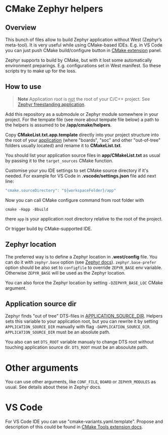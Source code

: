 # CMake Zephyr helpers

## Overview

This bunch of files allow to build Zephyr application without West
(Zephyr’s meta-tool). It is very useful while using CMake-based IDEs.
E.g. in VS Code you can just push CMake build/configure button in
[CMake extension](https://github.com/microsoft/vscode-cmake-tools) panel.

Zephyr supports to build by CMake, but with it lost some automatically
environment preparings. E.g. configurations set in West manifest. So these
scripts try to make up for the loss.

## How to use

> **Note** Application root is <u>not</u> the root of your C/C++ project. See
> [Zephyr freestanding
> application](https://docs.zephyrproject.org/latest/develop/application/index.html#zephyr-freestanding-application).

Add this repository as a submodule or Zephyr module somewhere in your project.
For the tempate file (see more about tempate file below) a path to the helpers
is assumed to be **/app/cmake/helpers**.

Copy **CMakeList.txt.app.template** directly into your project structure into
the root of your <u>application</u> (where "boards", "soc" and other
"out-of-tree" folders usually located) and rename it to **CMakeList.txt**.

You should list your application source files in **app/CMakeList.txt** as
usual by passing it to the `target_sources` CMake function.

Customise your you IDE settings to set CMake source directory if it's needed.
For example for VS Code in **.vscode/settings.json** file add next line:

```js
"cmake.sourceDirectory": "${workspaceFolder}/app"
```

Now you can call CMake configure command from root folder with

```shell
cmake -Happ -Bbuild
```

there `app` is your application root directory relative to the root of the
project.

Or trigger build by CMake-supported IDE.


## Zephyr location

The preferred way is to define a Zephyr location in **.west/config** file. You
can do it with `zephyr.base` option (see [Zephyr
docs](https://docs.zephyrproject.org/latest/guides/west/config.html)).
`zephyr.base-prefer` option should be also set to `configfile` to override
`ZEPYR_BASE` env variable. Otherwise `ZEPYR_BASE` will be used as the Zephyr
location.

You can also force the Zephyr location by setting `-DZEPHYR_BASE_LOC` CMake
argument.


## Application source dir

Zephyr finds "out of tree" DTS-files in
[APPLICATION_SOURCE_DIR](https://docs.zephyrproject.org/latest/develop/application/index.html#devicetree-definitions).
Helpers sets this variable to your application root, but you can rewrite it by
setting `APPLICATION_SOURCE_DIR` manually with flag `-DAPPLICATION_SOURCE_DIR`.
`APPLICATION_SOURCE_DIR` must be an absolute path.

You also can set `DTS_ROOT` variable manualy to change DTS root without touching
application source dir. `DTS_ROOT` must be an absoulute path.


Other arguments
===============

You can use other arguments, like `CONF_FILE`, `BOARD` or `ZEPHYR_MODULES` as
usual. See details about these in Zephyr docs.

VS Code
=======

For VS Code IDE you can use "cmake-variants.yaml.template". Propose and
description of this could be found in [CMake Tools extension
docs](https://vector-of-bool.github.io/docs/vscode-cmake-tools/variants.html).
